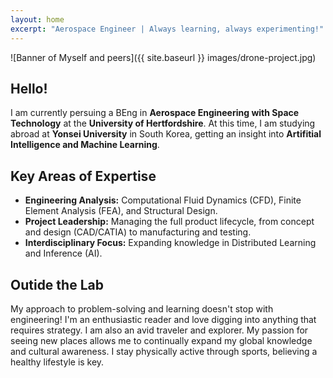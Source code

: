 ```yaml
---
layout: home
excerpt: "Aerospace Engineer | Always learning, always experimenting!"
---
```

![Banner of Myself and peers]({{ site.baseurl }} images/drone-project.jpg)

## Hello!

I am currently persuing a BEng in __Aerospace Engineering with Space Technology__ at the __University of Hertfordshire__. At this time, I am studying abroad at __Yonsei University__ in South Korea, getting an insight into __Artifitial Intelligence and Machine Learning__.


## Key Areas of Expertise

* __Engineering Analysis:__ Computational Fluid Dynamics (CFD), Finite Element Analysis (FEA), and Structural Design.
* __Project Leadership:__ Managing the full product lifecycle, from concept and design (CAD/CATIA) to manufacturing and testing.
* __Interdisciplinary Focus:__ Expanding knowledge in Distributed Learning and Inference (AI).


## Outide the Lab

My approach to problem-solving and learning doesn't stop with engineering! I'm an enthusiastic reader and love digging into anything that requires strategy. I am also an avid traveler and explorer. My passion for seeing new places allows me to continually expand my global knowledge and cultural awareness. I stay physically active through sports, believing a healthy lifestyle is key.

